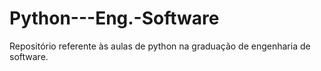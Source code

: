 # Python---Eng.-Software
Repositório referente às aulas de python na graduação de engenharia de software.
